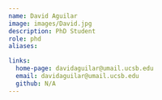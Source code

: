 ```yaml
---
name: David Aguilar
image: images/David.jpg
description: PhD Student
role: phd
aliases:

links:
  home-page: davidaguilar@umail.ucsb.edu
  email: davidaguilar@umail.ucsb.edu
  github: N/A
---
```



